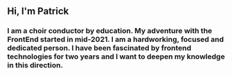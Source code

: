 ## Hi, I'm Patrick

### I am a choir conductor by education. My adventure with the FrontEnd started in mid-2021. I am a hardworking, focused and dedicated person.  I have been fascinated by frontend technologies for two years and I want to deepen my knowledge in this direction.